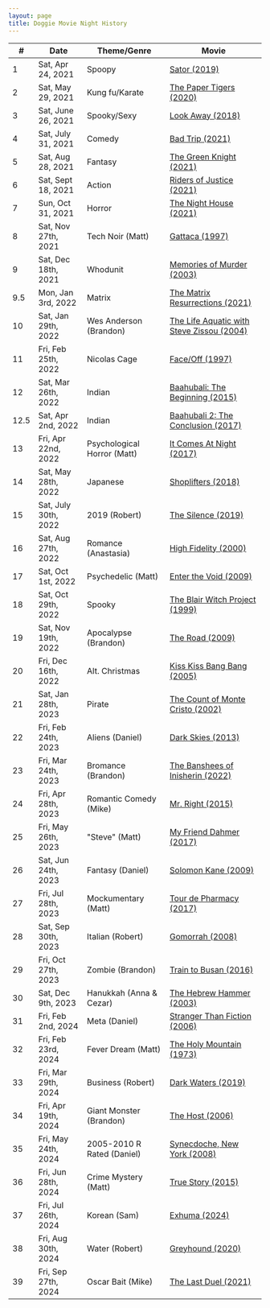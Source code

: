```yaml
---
layout: page
title: Doggie Movie Night History
---
```

| #    | Date                 | Theme/Genre                 | Movie                              |
|------|----------------------|-----------------------------|------------------------------------|
| 1    | Sat, Apr 24, 2021    | Spoopy                      | [Sator (2019)](https://www.themoviedb.org/movie/611651-sator) |
| 2    | Sat, May 29, 2021    | Kung fu/Karate              | [The Paper Tigers (2020)](https://www.themoviedb.org/movie/731738-the-paper-tigers) |
| 3    | Sat, June 26, 2021   | Spooky/Sexy                 | [Look Away (2018)](https://www.themoviedb.org/movie/526051-look-away) |
| 4    | Sat, July 31, 2021   | Comedy                      | [Bad Trip (2021)](https://www.themoviedb.org/movie/578908-bad-trip) |
| 5    | Sat, Aug 28, 2021    | Fantasy                     | [The Green Knight (2021)](https://www.themoviedb.org/movie/559907-the-green-knight) |
| 6    | Sat, Sept 18, 2021   | Action                      | [Riders of Justice (2021)](https://www.themoviedb.org/movie/663870-retfaerdighedens-ryttere) |
| 7    | Sun, Oct 31, 2021    | Horror                      | [The Night House (2021)](https://www.themoviedb.org/movie/547565-the-night-house) |
| 8    | Sat, Nov 27th, 2021  | Tech Noir (Matt)            | [Gattaca (1997)](https://www.themoviedb.org/movie/782-gattaca) |
| 9    | Sat, Dec 18th, 2021  | Whodunit                    | [Memories of Murder (2003)](https://www.themoviedb.org/movie/11423) |
| 9.5  | Mon, Jan 3rd, 2022   | Matrix                      | [The Matrix Resurrections (2021)](https://www.themoviedb.org/movie/624860-the-matrix-resurrections) |
| 10   | Sat, Jan 29th, 2022  | Wes Anderson (Brandon)      | [The Life Aquatic with Steve Zissou (2004)](https://www.themoviedb.org/movie/421-the-life-aquatic-with-steve-zissou) |
| 11   | Fri, Feb 25th, 2022  | Nicolas Cage                | [Face/Off (1997)](https://www.themoviedb.org/movie/754-face-off) |
| 12   | Sat, Mar 26th, 2022  | Indian                      | [Baahubali: The Beginning (2015)](https://www.themoviedb.org/movie/256040) |
| 12.5 | Sat, Apr 2nd, 2022   | Indian                      | [Baahubali 2: The Conclusion (2017)](https://www.themoviedb.org/movie/350312-2) |
| 13   | Fri, Apr 22nd, 2022  | Psychological Horror (Matt) | [It Comes At Night (2017)](https://www.themoviedb.org/movie/418078) |
| 14   | Sat, May 28th, 2022  | Japanese                    | [Shoplifters (2018)](https://www.themoviedb.org/movie/505192) |
| 15   | Sat, July 30th, 2022 | 2019 (Robert)               | [The Silence (2019)](https://www.themoviedb.org/movie/527261) |
| 16   | Sat, Aug 27th, 2022  | Romance (Anastasia)         | [High Fidelity (2000)](https://www.themoviedb.org/movie/243-high-fidelity) |
| 17   | Sat, Oct 1st, 2022   | Psychedelic (Matt)          | [Enter the Void (2009)](https://www.themoviedb.org/movie/34647-enter-the-void) |
| 18   | Sat, Oct 29th, 2022  | Spooky                      | [The Blair Witch Project (1999)](https://www.themoviedb.org/movie/2667-the-blair-witch-project) |
| 19   | Sat, Nov 19th, 2022  | Apocalypse (Brandon)        | [The Road (2009)](https://www.themoviedb.org/movie/20766-the-road) |
| 20   | Fri, Dec 16th, 2022  | Alt. Christmas              | [Kiss Kiss Bang Bang (2005)](https://www.themoviedb.org/movie/5236-kiss-kiss-bang-bang) |
| 21   | Sat, Jan 28th, 2023  | Pirate                      | [The Count of Monte Cristo (2002)](https://www.themoviedb.org/movie/11362-the-count-of-monte-cristo) |
| 22   | Fri, Feb 24th, 2023  | Aliens (Daniel)             | [Dark Skies (2013)](https://www.themoviedb.org/movie/145135-dark-skies) |
| 23   | Fri, Mar 24th, 2023  | Bromance (Brandon)          | [The Banshees of Inisherin (2022)](https://www.themoviedb.org/movie/674324-the-banshees-of-inisherin) |
| 24   | Fri, Apr 28th, 2023  | Romantic Comedy (Mike)      | [Mr. Right (2015)](https://www.themoviedb.org/movie/333385-mr-right) |
| 25   | Fri, May 26th, 2023  | "Steve" (Matt)              | [My Friend Dahmer (2017)](https://www.themoviedb.org/movie/445040-my-friend-dahmer) |
| 26   | Sat, Jun 24th, 2023  | Fantasy (Daniel)            | [Solomon Kane (2009)](https://www.themoviedb.org/movie/32985-solomon-kane) |
| 27   | Fri, Jul 28th, 2023  | Mockumentary (Matt)         | [Tour de Pharmacy (2017)](https://www.themoviedb.org/movie/458506-tour-de-pharmacy) |
| 28   | Sat, Sep 30th, 2023  | Italian (Robert)            | [Gomorrah (2008)](https://www.themoviedb.org/movie/8882-gomorra) |
| 29   | Fri, Oct 27th, 2023  | Zombie (Brandon)            | [Train to Busan (2016)](https://www.themoviedb.org/movie/396535) |
| 30   | Sat, Dec 9th, 2023   | Hanukkah (Anna & Cezar)     | [The Hebrew Hammer (2003)](https://www.themoviedb.org/movie/19187-the-hebrew-hammer) |
| 31   | Fri, Feb 2nd, 2024   | Meta (Daniel)               | [Stranger Than Fiction (2006)](https://www.themoviedb.org/movie/1262-stranger-than-fiction) |
| 32   | Fri, Feb 23rd, 2024  | Fever Dream (Matt)          | [The Holy Mountain (1973)](https://www.themoviedb.org/movie/8327-la-montana-sagrada) |
| 33   | Fri, Mar 29th, 2024  | Business (Robert)           | [Dark Waters (2019)](https://www.themoviedb.org/movie/552178-dark-waters) |
| 34   | Fri, Apr 19th, 2024  | Giant Monster (Brandon)     | [The Host (2006)](https://www.themoviedb.org/movie/1255) |
| 35   | Fri, May 24th, 2024  | 2005-2010 R Rated (Daniel)  | [Synecdoche, New York (2008)](https://www.themoviedb.org/movie/4960-synecdoche-new-york) |
| 36   | Fri, Jun 28th, 2024  | Crime Mystery (Matt)        | [True Story (2015)](https://www.themoviedb.org/movie/245706-true-story) |
| 37   | Fri, Jul 26th, 2024  | Korean (Sam)                | [Exhuma (2024)](https://www.themoviedb.org/movie/838209) |
| 38   | Fri, Aug 30th, 2024  | Water (Robert)              | [Greyhound (2020)](https://youtu.be/5Byeq_hyh2U) |
| 39   | Fri, Sep 27th, 2024  | Oscar Bait (Mike)           | [The Last Duel (2021)](https://www.youtube.com/watch?v=mgygUwPJvYk) |
